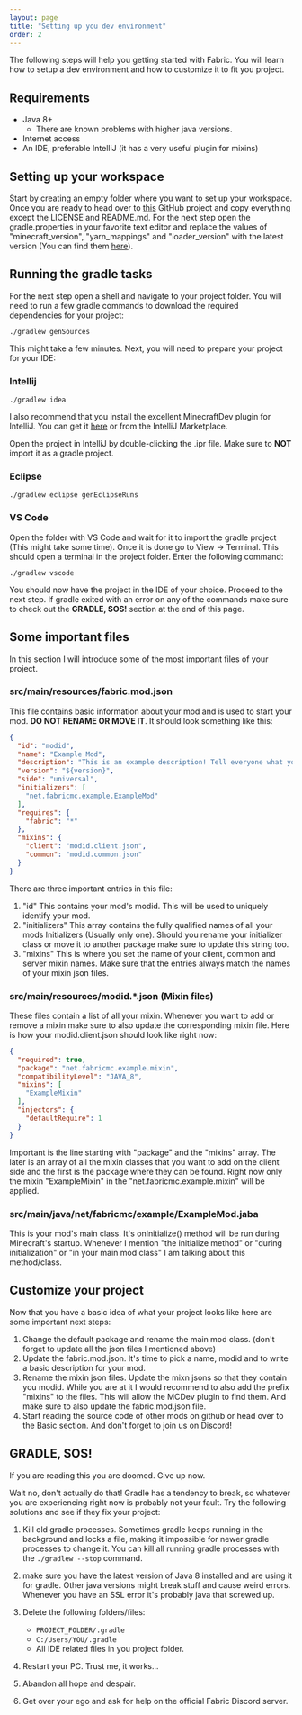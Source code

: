 ```yaml
---
layout: page
title: "Setting up you dev environment"
order: 2
---
```

The following steps will help you getting started with Fabric. You will learn how to setup a dev environment and how to customize it to fit you project.

## Requirements
- Java 8+
    - There are known problems with higher java versions. 
- Internet access
- An IDE, preferable IntelliJ (it has a very useful plugin for mixins)

## Setting up your workspace
Start by creating an empty folder where you want to set up your workspace. Once you are ready to head over to [this](https://github.com/FabricMC/fabric-example-mod/) GitHub project and copy everything except the LICENSE and README.md. For the next step open the gradle.properties in your favorite text editor and replace the values of "minecraft_version", "yarn_mappings" and "loader_version" with the latest version (You can find them [here](https://modmuss50.me/fabric.html)).

## Running the gradle tasks
For the next step open a shell and navigate to your project folder. You will need to run a few gradle commands to download the required dependencies for your project:
```shell
./gradlew genSources
```
This might take a few minutes. Next, you will need to prepare your project for your IDE:

### Intellij
```shell
./gradlew idea
```
I also recommend that you install the excellent MinecraftDev plugin for IntelliJ. You can get it [here](https://plugins.jetbrains.com/plugin/8327-minecraft-development) or from the IntelliJ Marketplace.

Open the project in IntelliJ by double-clicking the .ipr file. Make sure to **NOT** import it as a gradle project.
### Eclipse
```shell
./gradlew eclipse genEclipseRuns
```
### VS Code
Open the folder with VS Code and wait for it to import the gradle project (This might take some time). Once it is done go to View -> Terminal. This should open a terminal in the project folder. Enter the following command:
```shell
./gradlew vscode
```

You should now have the project in the IDE of your choice. Proceed to the next step. If gradle exited with an error on any of the commands make sure to check out the **GRADLE, SOS!** section at the end of this page.

## Some important files
In this section I will introduce some of the most important files of your project.

### src/main/resources/fabric.mod.json
This file contains basic information about your mod and is used to start your mod. **DO NOT RENAME OR MOVE IT**.
It should look something like this:
```json
{
  "id": "modid",
  "name": "Example Mod",
  "description": "This is an example description! Tell everyone what your mod is about!",
  "version": "${version}",
  "side": "universal",
  "initializers": [
    "net.fabricmc.example.ExampleMod"
  ],
  "requires": {
    "fabric": "*"
  },
  "mixins": {
    "client": "modid.client.json",
    "common": "modid.common.json"
  }
}
```
There are three important entries in this file:
1. "id" This contains your mod's modid. This will be used to uniquely identify your mod.
2. "initializers" This array contains the fully qualified names of all your mods Initializers (Usually only one). Should you rename your initializer class or move it to another package make sure to update this string too.
3. "mixins" This is where you set the name of your client, common and server mixin names. Make sure that the entries always match the names of your mixin json files.

### src/main/resources/modid.*.json (Mixin files)
These files contain a list of all your mixin. Whenever you want to add or remove a mixin make sure to also update the corresponding mixin file.
Here is how your modid.client.json should look like right now:
```json
{
  "required": true,
  "package": "net.fabricmc.example.mixin",
  "compatibilityLevel": "JAVA_8",
  "mixins": [
    "ExampleMixin"
  ],
  "injectors": {
    "defaultRequire": 1
  }
}
```
Important is the line starting with "package" and the "mixins" array. The later is an array of all the mixin classes that you want to add on the client side and the first is the package where they can be found. Right now only the mixin "ExampleMixin" in the "net.fabricmc.example.mixin" will be applied.

### src/main/java/net/fabricmc/example/ExampleMod.jaba
This is your mod's main class. It's onInitialize() method will be run during Minecraft's startup. Whenever I mention "the initialize method" or "during initialization" or "in your main mod class" I am talking about this method/class.

## Customize your project
Now that you have a basic idea of what your project looks like here are some important next steps:

1. Change the default package and rename the main mod class. (don't forget to update all the json files I mentioned above)
2. Update the fabric.mod.json. It's time to pick a name, modid and to write a basic description for your mod.
3. Rename the mixin json files. Update the mixn jsons so that they contain you modid. While you are at it I would recommend to also add the prefix "mixins" to the files. This will allow the MCDev plugin to find them. And make sure to also update the fabric.mod.json file.
4. Start reading the source code of other mods on github or head over to the Basic section. And don't forget to join us on Discord!

## **GRADLE, SOS!**
If you are reading this you are doomed. Give up now.

Wait no, don't actually do that! Gradle has a tendency to break, so whatever you are experiencing right now is probably not your fault. Try the following solutions and see if they fix your project:

1. Kill old gradle processes. Sometimes gradle keeps running in the background and locks a file, making it impossible for newer gradle processes to change it. You can kill all running gradle processes with the `./gradlew --stop` command.

2. make sure you have the latest version of Java 8 installed and are using it for gradle. Other java versions might break stuff and cause weird errors. Whenever you have an SSL error it's probably java that screwed up.

3. Delete the following folders/files:
    - `PROJECT_FOLDER/.gradle`
    - `C:/Users/YOU/.gradle`
    - All IDE related files in you project folder.

4. Restart your PC. Trust me, it works...

5. Abandon all hope and despair.

6. Get over your ego and ask for help on the official Fabric Discord server.